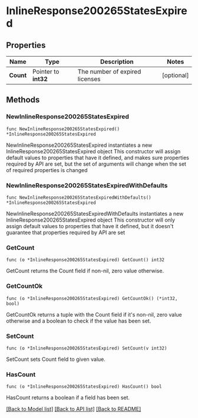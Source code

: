# InlineResponse200265StatesExpired

## Properties

Name | Type | Description | Notes
------------ | ------------- | ------------- | -------------
**Count** | Pointer to **int32** | The number of expired licenses | [optional] 

## Methods

### NewInlineResponse200265StatesExpired

`func NewInlineResponse200265StatesExpired() *InlineResponse200265StatesExpired`

NewInlineResponse200265StatesExpired instantiates a new InlineResponse200265StatesExpired object
This constructor will assign default values to properties that have it defined,
and makes sure properties required by API are set, but the set of arguments
will change when the set of required properties is changed

### NewInlineResponse200265StatesExpiredWithDefaults

`func NewInlineResponse200265StatesExpiredWithDefaults() *InlineResponse200265StatesExpired`

NewInlineResponse200265StatesExpiredWithDefaults instantiates a new InlineResponse200265StatesExpired object
This constructor will only assign default values to properties that have it defined,
but it doesn't guarantee that properties required by API are set

### GetCount

`func (o *InlineResponse200265StatesExpired) GetCount() int32`

GetCount returns the Count field if non-nil, zero value otherwise.

### GetCountOk

`func (o *InlineResponse200265StatesExpired) GetCountOk() (*int32, bool)`

GetCountOk returns a tuple with the Count field if it's non-nil, zero value otherwise
and a boolean to check if the value has been set.

### SetCount

`func (o *InlineResponse200265StatesExpired) SetCount(v int32)`

SetCount sets Count field to given value.

### HasCount

`func (o *InlineResponse200265StatesExpired) HasCount() bool`

HasCount returns a boolean if a field has been set.


[[Back to Model list]](../README.md#documentation-for-models) [[Back to API list]](../README.md#documentation-for-api-endpoints) [[Back to README]](../README.md)


